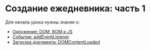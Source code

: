 # Создание ежедневника: часть 1

Для начала урока нужны знания о:

- [Окружение: DOM, BOM и JS](http://learn.javascript.ru/browser-environment)
- [События: addEventListener](http://learn.javascript.ru/introduction-browser-events#addeventlistener-и-removeeventlistener)
- [Загрузка документа: DOMContentLoaded](http://learn.javascript.ru/onload-ondomcontentloaded)
